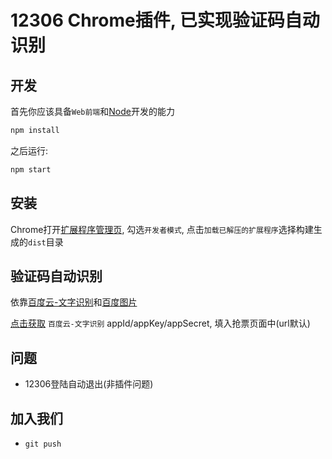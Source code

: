 # 12306 Chrome插件, 已实现验证码自动识别

## 开发

首先你应该具备`Web前端`和[Node](https://nodejs.org/en/)开发的能力

```sh
npm install
```

之后运行:

```sh
npm start
```

## 安装

Chrome打开[扩展程序管理页](chrome://extensions/), 勾选`开发者模式`, 点击`加载已解压的扩展程序`选择构建生成的`dist`目录

## 验证码自动识别

依靠[百度云-文字识别](http://ai.baidu.com/tech/ocr)和[百度图片](http://image.baidu.com/)

[点击获取](https://console.bce.baidu.com/ai/?_=1515743332854#/ai/ocr/app/list) `百度云-文字识别` appId/appKey/appSecret, 填入抢票页面中(url默认)

## 问题

- 12306登陆自动退出(非插件问题)

## 加入我们

- `git push`

